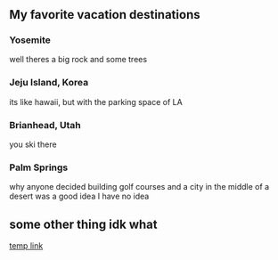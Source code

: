 <!DOCTYPE html>

<html>
<!-- AT LEAST 2 images, 2 headings, Link to another page. Topic: planes/photos/me/something else ig-->
<!-- procrastination jumpscare -->
<!-- Look thru old laptop for images -->
<body>
	<h1></h1>
	<h2>My favorite vacation destinations</h2>
 		<h3>Yosemite</h3>
			<p>well theres a big rock and some trees</p>
   		<h3>Jeju Island, Korea</h3>
			<p>its like hawaii, but with the parking space of LA</p>
		<h3>Brianhead, Utah</h3>
			<p>you ski there</p>
		<h3>Palm Springs</h3>
			<p>why anyone decided building golf courses and a city in the middle of a desert was a good idea I have no idea</p>
<!-- Im not sure if i should do fav vacation destinations, maybe just a template -->
     	<h2>some other thing idk what</h2>
	<a href="https://generic-tag.github.io/thelink">temp link</a>
	<!-- nothing is more permanent than a temporary solution -->
      		<h3></h3>
			<p></p>
   		<h3></h3>
			<p></p>
		<h3></h3>
			<p></p>
	
</body>

</html>

